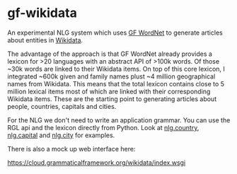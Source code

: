 # gf-wikidata
An experimental NLG system which uses [GF WordNet](https://cloud.grammaticalframework.org/wordnet/) to generate articles
about entities in [Wikidata](https://www.wikidata.org). 

The advantage of the approach is that
GF WordNet already provides a lexicon for >20 languages with an
abstract API of >100k words. Of those ~30k words are linked to their
Wikidata items. On top of this core lexicon, I integrated ~600k given
and family names plust ~4 million geographical names from Wikidata. This means
that the total lexicon contains close to 5 million lexical items most of which
are linked with their corresponding Wikidata items.
These are the starting point to generating articles about people,
countries, capitals and cities.

For the NLG we don't need to write an application grammar. You can use
the RGL api and the lexicon directly from Python. Look at 
[nlg.country](app/nlg/country.py), [nlg.capital](app/nlg/capital.py) and [nlg.city](app/nlg/city.py) for
examples.

There is also a mock up web interface here:

https://cloud.grammaticalframework.org/wikidata/index.wsgi
